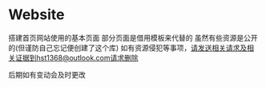 # Website
搭建首页网站使用的基本页面
部分页面是借用模板来代替的
虽然有些资源是公开的(但谨防自己忘记便创建了这个库)
如有资源侵犯等事项，请发送相关请求及相关证据到hst1368@outlook.com请求删除

后期如有变动会及时更改
